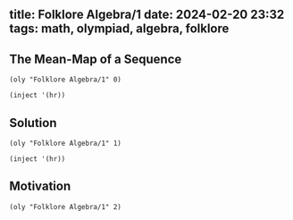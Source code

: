 title: Folklore Algebra/1
date: 2024-02-20 23:32
tags: math, olympiad, algebra, folklore
---

## The Mean-Map of a Sequence

`(oly "Folklore Algebra/1" 0)`

`(inject '(hr))`

## Solution

`(oly "Folklore Algebra/1" 1)`

`(inject '(hr))`

## Motivation

`(oly "Folklore Algebra/1" 2)`
